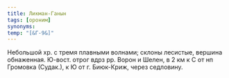 ```yaml
---
title: Ликман-Ганын
tags: [ороним]
synonyms:
temp: "[&Г-9&]"
---
```


Небольшой хр. с тремя плавными волнами; склоны лесистые, вершина обнаженная.
Ю-вост. отрог вдрз рр. Ворон и Шелен, в 2 км к С от нп Громовка (Судак.), к Ю от
г. Биюк-Криж, через седловину.
